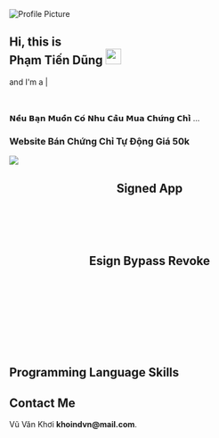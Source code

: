 <!DOCTYPE html>
<html lang="en">
<head>
  <meta charset="UTF-8" />
  <meta name="viewport" content="width=device-width, initial-scale=1.0"/>
  <title>Phạm Tiến Dũng - Profite</title>
  <link rel="stylesheet" href="style.css"/>
</head>
<body>

<header></header>

<!-- Main Section -->
<main>
  <!-- Profile Section -->
  <section class="about-section" id="about">
    <div class="padding profile">
      <img alt="Profile Picture" class="profile-pic box-shadow" src="./img/pf/profile-pic.png"/>
      <h2 style="margin-bottom: 0;">Hi, this is</h2>
      <h1 style="margin-top: 0;">Phạm Tiến Dũng <img alt="" src="./img/icons/badge.png" style="height: 28px;"/></h1>
      <div class="typing">and I'm a <span id="typed-text"></span><span class="cursor">|</span></div>
      <br/><br/>
      <p>𝗡𝗲̂́𝘂 𝗕𝗮̣𝗻 𝗠𝘂𝗼̂́𝗻 𝗖𝗼́ 𝗡𝗵𝘂 𝗖𝗮̂̀𝘂 𝗠𝘂𝗮 𝗖𝗵𝘂̛́𝗻𝗴 𝗖𝗵𝗶̉ ...</p>
      <div class="social-buttons"></div>
    </div>
  </section>

  <!-- Projects Section -->
  <section class="projects-section" id="projects">
    <div class="prj-collum">
      <div class="project">
        <h3>Website Bán Chứng Chỉ Tự Động Giá 50k</h3>
        <a href="https://cert.khoindvn.io.vn" target="_blank"><img src="./img/icons/redirect.png"/></a>
      </div>
      <!-- Các project khác -->
    </div>
    <div class="prj-collum">
      <!-- Phần project bên phải -->
    </div>
  </section>

  <!-- App Section -->
  <h2 id="app" style="text-align: center;">Signed App</h2>
  <section class="app-section"></section>

  <!-- Esign Section -->
  <div class="line"></div>
  <h2 style="text-align: center; margin-top: 5em;">Esign Bypass Revoke</h2>
  <br/>
  <div class="esign-section"></div>
  <div class="wave-container" id="wave1">
    <svg viewBox="0 0 1440 320" xmlns="http://www.w3.org/2000/svg">
      <path class="svg1" d="..." fill="#fff" fill-opacity="1"></path>
    </svg>
  </div>

  <!-- Skills Section -->
  <section class="skills-section" id="skills">
    <h2>Programming Language Skills</h2>
    <!-- Các skill -->
  </section>

  <!-- Contact Section -->
  <section class="contact-section" id="contact">
    <h2>Contact Me</h2>
    <p>Vũ Văn Khơi <strong>khoindvn@mail.com</strong>.</p>
  </section>
</main>

<!-- Scripts -->
<script src="main.js"></script>
<script src="app.js"></script>

</body>
</html>
